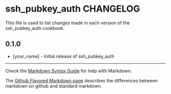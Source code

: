 ssh_pubkey_auth CHANGELOG
=========================

This file is used to list changes made in each version of the ssh_pubkey_auth cookbook.

0.1.0
-----
- [your_name] - Initial release of ssh_pubkey_auth

- - -
Check the [Markdown Syntax Guide](http://daringfireball.net/projects/markdown/syntax) for help with Markdown.

The [Github Flavored Markdown page](http://github.github.com/github-flavored-markdown/) describes the differences between markdown on github and standard markdown.
